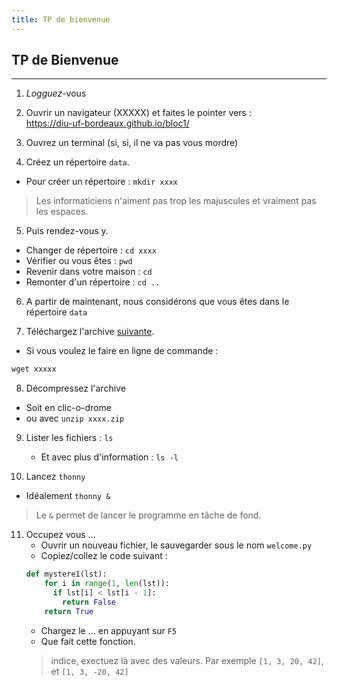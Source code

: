 ```yaml
---
title: TP de bienvenue
---
```


## TP de Bienvenue

---

1. *Logguez*-vous

2. Ouvrir un navigateur (XXXXX) et faites le pointer vers : <br/>
  <https://diu-uf-bordeaux.github.io/bloc1/>

3. Ouvrez un terminal (si, si, il ne va pas vous mordre)

4. Créez un répertoire `data`.
  - Pour créer un répertoire : `mkdir xxxx`
  > Les informaticiens n'aiment pas trop les majuscules et vraiment pas les espaces.

5. Puis rendez-vous y.
  - Changer de répertoire : `cd xxxx`
  - Vérifier ou vous êtes : `pwd`
  - Revenir dans votre maison : `cd`
  - Remonter d'un répertoire : `cd ..`

6. A partir de maintenant, nous considérons que vous êtes dans le répertoire `data`

7. Téléchargez l'archive [suivante](xxxxx).
  - Si vous voulez le faire en ligne de commande :
  ```python
  wget xxxxx
  ```

8. Décompressez l'archive
  - Soit en clic-o-drome
  - ou avec `unzip xxxx.zip`

9. Lister les fichiers : `ls`
    - Et avec plus d'information : `ls -l`

10. Lancez `thonny`
  - Idéalement `thonny &`
  > Le `&` permet de lancer le programme en tâche de fond.

11. Occupez vous ...
    - Ouvrir un nouveau fichier, le sauvegarder sous le nom `welcome.py`
    - Copiez/collez le code suivant :
    ```python
    def mystere1(lst):
        for i in range(1, len(lst)):
          if lst[i] < lst[i - 1]:
            return False
        return True
    ```
    - Chargez le ... en appuyant sur `F5`
    - Que fait cette fonction.
    > indice, exectuez là avec des valeurs.
    > Par exemple `[1, 3, 20, 42]`, et `[1, 3, -20, 42]`

